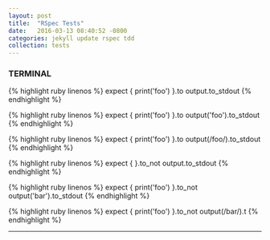 ```yaml
---
layout: post
title:  "RSpec Tests"
date:   2016-03-13 08:40:52 -0800
categories: jekyll update rspec tdd
collection: tests
---
```


<a name="TERMINAL"></a>

### TERMINAL

<!-- ///////////////////////////////////////////////////// -->

<div class="test" data-clipboard-text="expect { print('foo') }.to output.to_stdout">

{% highlight ruby linenos %}
expect { print('foo') }.to output.to_stdout
{% endhighlight %}

</div>

<!-- ///////////////////////////////////////////////////// -->

<div class="test" data-clipboard-text="expect { print('foo') }.to output('foo').to_stdout">

{% highlight ruby linenos %}
expect { print('foo') }.to output('foo').to_stdout
{% endhighlight %}

</div>

<!-- ///////////////////////////////////////////////////// -->

<div class="test" data-clipboard-text="expect { print('foo') }.to output(/foo/).to_stdout">

{% highlight ruby linenos %}
expect { print('foo') }.to output(/foo/).to_stdout
{% endhighlight %}

</div>

<!-- ///////////////////////////////////////////////////// -->

<div class="test" data-clipboard-text="expect { }.to_not output.to_stdout">

{% highlight ruby linenos %}
expect { }.to_not output.to_stdout
{% endhighlight %}

</div>

<!-- ///////////////////////////////////////////////////// -->

<div class="test" data-clipboard-text="expect { print('foo') }.to_not output('bar').to_stdout">

{% highlight ruby linenos %}
expect { print('foo') }.to_not output('bar').to_stdout
{% endhighlight %}

</div>

<!-- ///////////////////////////////////////////////////// -->

<div class="test" data-clipboard-text="expect { print('foo') }.to_not output(/bar/).t">

{% highlight ruby linenos %}
expect { print('foo') }.to_not output(/bar/).t
{% endhighlight %}

</div>

_______________________________________________________________
